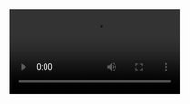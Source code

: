 <video controls preload="metadata">
    <source src="http://www.example.com/waterfall-video.mp4" type="video/mp4"/>
    Video not supported.
</video>
